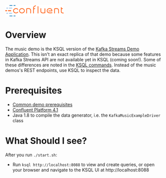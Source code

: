 ![image](../images/confluent-logo-300-2.png)

# Overview

The music demo is the KSQL version of the [Kafka Streams Demo Application](https://docs.confluent.io/current/streams/kafka-streams-examples/docs/index.html).
This isn't an exact replica of that demo because some features in Kafka Streams API are not available yet in KSQL (coming soon!).
Some of these differences are noted in the [KSQL commands](ksql.commands). Instead of the music demos's REST endpoints,
use KSQL to inspect the data.

# Prerequisites

* [Common demo prerequisites](https://github.com/confluentinc/quickstart-demos#prerequisites)
* [Confluent Platform 4.1](https://www.confluent.io/download/)
* Java 1.8 to compile the data generator, i.e. the `KafkaMusicExampleDriver` class

# What Should I see?

After you run `./start.sh`:

* Run `ksql http://localhost:8088` to view and create queries, or open your browser and navigate to the KSQL UI at http://localhost:8088
